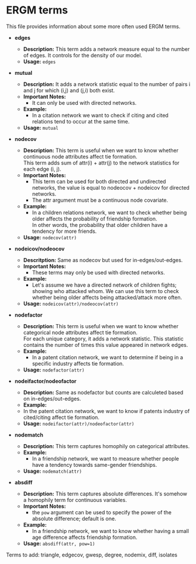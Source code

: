 # ERGM terms
This file provides information about some more often used ERGM terms.
* __edges__
  * __Description:__ This term adds a network measure equal to the number of edges. It controls for the density of our model.
  * __Usage:__ `edges`

* __mutual__
  * __Description:__ It adds a network statistic equal to the number of pairs i and j for which (i,j) and (j,i) both exist.
  * __Important Notes:__
    * It can only be used with directed networks.
  * __Example:__
    *  In a citation network we want to check if citing and cited relations tend to occur at the same time.
  * __Usage:__ `mutual`

* __nodecov__
  * __Description:__ This term is useful when we want to know whether continuous node attributes affect tie formation.  
    This term adds sum of attr(i) + attr(j) to the network statistics for each edge (i, j).
  * __Important Notes:__
    * This term can be used for both directed and undirected networks, the value is equal to nodeocov + nodeicov for directed networks.
    * The attr argument must be a continuous node covariate.    
  * __Example:__
    * In a children relations network, we want to check whether being older affects the probability of friendship formation.  
      In other words, the probability that older children have a tendency for more friends.
  * __Usage:__ `nodecov(attr)`

* __nodeicov/nodeocov__
  * __Descritption:__ Same as nodecov but used for in-edges/out-edges.
  * __Important Notes:__
    * These terms may only be used with directed networks.
  * __Example:__
    * Let's assume we have a directed network of children fights; showing who attacked whom. We can use this term to check whether being older affects being attacked/attack more often.
  * __Usage:__ `nodeicov(attr)/nodeocov(attr)`

* __nodefactor__
  * __Description:__ This term is useful when we want to know whether categorical node attributes affect tie formation.  
    For each unique category, it adds a network statistic. This statistic contains the number of times this value appeared in network edges.
  * __Example:__
    * In a patent citation network, we want to determine if being in a specific industry affects tie formation.
  * __Usage:__ `nodefactor(attr)`

* __nodeifactor/nodeofactor__
  * __Description:__ Same as nodefactor but counts are calculeted based on in-edges/out-edges.
  * __Example:__
   * In the patent citation network, we want to know if patents industry of cited/citing affect tie formation.
  * __Usage:__ `nodeifactor(attr)/nodeofactor(attr)`

* __nodematch__
  * __Description:__ This term captures homophily on categorical attributes.
  * __Example:__
    * In a friendship network, we want to measure whether people have a tendency towards same-gender friendships.
  * __Usage:__ `nodematch(attr)`

* __absdiff__
  * __Description:__ This term captures absolute differences. It's somehow a homophily term for continuous variables.
  * __Important Notes:__
    * the `pow` argument can be used to specify the power of the absolute difference; default is one.
  * __Example:__
    * In a friendship network, we want to know whether having a small age difference affects friendship formation.
  * __Usage:__ `absdiff(attr, pow=1)`

Terms to add: triangle, edgecov, gwesp, degree, nodemix, diff, isolates
